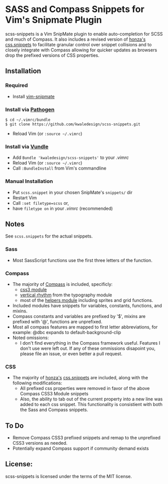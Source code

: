 # SASS and Compass Snippets for Vim's Snipmate Plugin

scss-snippets is a Vim SnipMate plugin to enable auto-completion for SCSS and much of Compass. It also includes a revised version of [honza's]()
  [css.snippets](https://github.com/honza/snipmate-snippets/blob/master/snippets/css.snippets) to facilitate granular control over snippet collisions and to closely integrate with Compass allowing for quicker updates as browsers drop the prefixed versions of CSS properties.

## Installation

### Required
* Install [vim-snipmate](https://github.com/garbas/vim-snipmate)

### Install via [Pathogen](https://github.com/tpope/vim-pathogen)
    $ cd ~/.vimrc/bundle
    $ git clone https://github.com/kwaledesign/scss-snippets.git
* Reload Vim (or `:source ~/.vimrc`)

### Install via [Vundle](https://github.com/gmarik/vundle)
* Add `Bundle 'kwaledesign/scss-snippets'` to your *.vimrc*
* Reload Vim (or `:source ~/.vimrc`)
* Call `:BundleInstall` from Vim's commandline

### Manual Installation
* Put `scss.snippet` in your chosen SnipMate's `snippets/` dir
* Restart Vim
* Call `:set filetype=scss` or,
* have `filetype on` in your *.vimrc* (recommended)

## Notes
See `scss.snippets` for the actual snippets.

### Sass
* Most SassScript functions use the first three letters of the function.

### Compass
* The majority of [Compass](http://compass-style.org/) is included, specificly: 
  * [css3 module](http://compass-style.org/reference/compass/css3/)
  * [vertical rhythm](http://compass-style.org/reference/compass/typography/vertical_rhythm/) from the typography module
  * most of the [helpers module](http://compass-style.org/reference/compass/helpers/) including sprites and grid functions.
* Included modules have snippets for variables, constants, functions, and mixins.
* Compass constants and variables are prefixed by '$', mixins are prefixed with '@', functions are unprefixed.
* Most all compass features are mapped to first letter abbreviations, for example: @dbc expands to default-background-clip
* Noted omissions: 
  * I don't find everything in the Compass framework useful. Features I don't
    use were left out. If any of these ommissions disapoint you, please file
    an issue, or even better a pull request.

### CSS
* The majority of [honza's]()
  [css.snippets](https://github.com/honza/snipmate-snippets/blob/master/snippets/css.snippets)
  are included, along with the following modifications:
  * All prefixed css properties were removed in favor of the above Compass CSS3
    Module snippets
  * Also, the ability to tab out of the current property into a new line was
    added to each css snippet. This functionality is consistient with both the
    Sass and Compass snippets.

## To Do
* Remove Compass CSS3 prefixed snippets and remap to the unprefixed CSS3
  versions as needed.
* Potentially expand Compass support if community demand exists

## License:
scss-snippets is licensed under the terms of the MIT license.
